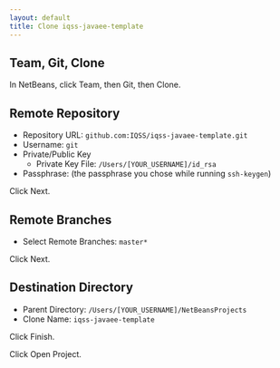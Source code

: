 ```yaml
---
layout: default
title: Clone iqss-javaee-template
---
```

## Team, Git, Clone

In NetBeans, click Team, then Git, then Clone.

## Remote Repository

- Repository URL: `github.com:IQSS/iqss-javaee-template.git`
- Username: `git`
- Private/Public Key
    - Private Key File: `/Users/[YOUR_USERNAME]/id_rsa`
- Passphrase: (the passphrase you chose while running `ssh-keygen`) 

Click Next.

## Remote Branches

- Select Remote Branches: `master*`

Click Next.

## Destination Directory

- Parent Directory: `/Users/[YOUR_USERNAME]/NetBeansProjects`
- Clone Name: `iqss-javaee-template`

Click Finish.

Click Open Project.
